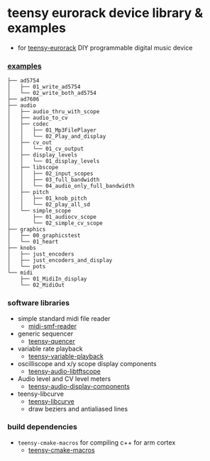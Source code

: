# teensy eurorack device library & examples 
* for [teensy-eurorack](https://github.com/newdigate/teensy-eurorack) DIY programmable digital music device

### [examples](examples)
```
├── ad5754
│   ├── 01_write_ad5754
│   └── 02_write_both_ad5754
├── ad7606
├── audio
│   ├── audio_thru_with_scope
│   ├── audio_to_cv
│   ├── codec
│   │   ├── 01_Mp3FilePlayer
│   │   └── 02_Play_and_display
│   ├── cv_out
│   │   └── 01_cv_output
│   ├── display_levels
│   │   └── 01_display_levels
│   ├── libscope
│   │   ├── 02_input_scopes
│   │   ├── 03_full_bandwidth
│   │   └── 04_audio_only_full_bandwidth
│   ├── pitch
│   │   ├── 01_knob_pitch
│   │   └── 02_play_all_sd
│   └── simple_scope
│       ├── 01_audiocv_scope
│       └── 02_simple_cv_scope
├── graphics
│   ├── 00_graphicstest
│   └── 01_heart
├── knobs
│   ├── just_encoders
│   ├── just_encoders_and_display
│   └── pots
└── midi
    ├── 01_MidiIn_display
    └── 02_MidiOut
```

### software libraries
 * simple standard midi file reader 
   * [midi-smf-reader](https://github.com/newdigate/midi-smf-reader)
 * generic sequencer
   * [teensy-quencer](https://github.com/newdigate/teensy-quencer)
 * variable rate playback
   * [teensy-variable-playback](https://github.com/newdigate/teensy-variable-playback)
 * oscilliscope and x/y scope display components
   * [teensy-audio-libtftscope](https://github.com/newdigate/teensy-audio-libtftscope)
 * Audio level and CV level meters 
   * [teensy-audio-display-components](https://github.com/newdigate/teensy-audio-display-components)
 * teensy-libcurve 
   * [teensy-libcurve](https://github.com/newdigate/teensy-libcurve)
   * draw beziers and antialiased lines

### build dependencies
* ```teensy-cmake-macros``` for compiling c++ for arm cortex
  * [teensy-cmake-macros](https://github.com/newdigate/teensy-cmake-macros)
